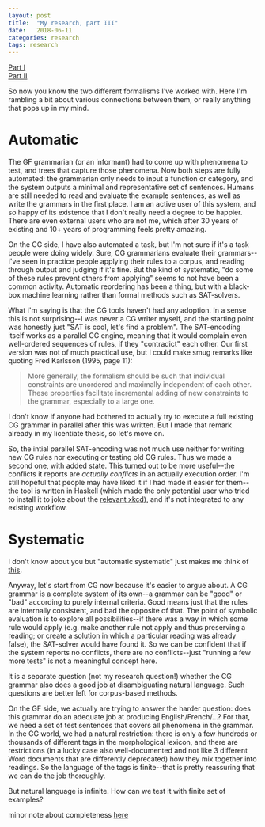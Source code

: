 ```yaml
---
layout: post
title:  "My research, part III"
date:   2018-06-11
categories: research
tags: research
---
```



[Part I](https://inariksit.github.io/research/2018/06/06/my-research-1.html)  
[Part II](https://inariksit.github.io/research/2018/06/07/my-research-2.html)

So now you know the two different formalisms I've worked with. Here
I'm rambling a bit about various connections between them, or really
anything that pops up in my mind.


# Automatic

The GF grammarian (or an informant) had to come up with phenomena to
test, and trees that capture those phenomena. Now both steps are fully
automated: the grammarian only needs to input a function or category,
and the system outputs a minimal and representative set of
sentences. Humans are still needed to read and evaluate the example
sentences, as well as write the grammars in the first place.
I am an active user of this system, and so happy of its
existence that I don't really need a degree to be happier. There are
even external users who are not me, which after 30 years of existing
and 10+ years of programming feels pretty amazing. 

On the CG side, I have also automated a task, but I'm not sure if it's
a task people were doing widely. Sure, CG grammarians evaluate their
grammars--I've seen in practice people applying their rules to a
corpus, and reading through output and judging if it's fine. But the
kind of systematic, "do some of these rules prevent others from
applying" seems to not have been a common activity. Automatic
reordering has been a thing, but with a black-box machine learning
rather than formal methods such as SAT-solvers.

What I'm saying is that the CG tools haven't had any adoption. In a
sense this is not surprising--I was never a CG writer myself, and the
starting point was honestly just "SAT is cool, let's find a
problem". The SAT-encoding itself works as a parallel CG engine,
meaning that it would complain even well-ordered sequences of rules,
if they "contradict" each other. Our first version was not of much
practical use, but I could make smug remarks like quoting Fred
Karlsson (1995, page 11):

> More generally, the formalism should be such that individual constraints are
> unordered and maximally independent of each other. These properties facilitate
> incremental adding of new constraints to the grammar, especially to a large one.

I don't know if anyone had bothered to actually try to execute a full
existing CG grammar in parallel after this was
written. But I made that remark already in my licentiate thesis, so
let's move on.

So, the intial parallel SAT-encoding was not much use neither for
writing new CG rules nor executing or testing old CG rules. Thus we
made a second one, with added state. This turned out to be more
useful--the conflicts it reports are *actually conflicts* in an
actually execution order. I'm still hopeful that people may have liked
it if I had made it easier for them--the tool is written in Haskell
(which made the only potential user who tried to install it to joke
about the [relevant xkcd](https://xkcd.com/1312/)), and it's not
integrated to any existing workflow.

# Systematic

I don't know about you but "automatic systematic" just makes me think of [this](https://www.youtube.com/watch?v=MNyG-xu-7SQ).

Anyway, let's start from CG now because it's easier to argue about.  A
CG grammar is a complete system of its own--a grammar can be "good" or "bad"
according to purely internal criteria. Good means just that the
rules are internally consistent, and bad the opposite of that. The
point of symbolic evaluation is to explore all possibilities--if there
was a way in which some rule would apply (e.g. make another rule not
apply and thus preserving a reading; or create a solution in which a
particular reading was already false), the SAT-solver would have found
it. So we can be confident that if the system reports no conflicts, there
are no conflicts--just "running a few more tests" is not a meaningful concept here.

It is a separate question (not my research question!) whether the CG
grammar also does a good job at disambiguating natural language. Such
questions are better left for corpus-based methods.

On the GF side, we actually are trying to answer the harder question:
does this grammar do an adequate job at producing English/French/…?
For that, we need a set of test sentences that covers all phenomena in the grammar.
In the CG world, we had a natural restriction: there is only a few hundreds or
thousands of different tags in the morphological lexicon, and there are restrictions
(in a lucky case also well-documented and not like 3 different Word documents that
are differently deprecated) how they mix together into readings. So the language of
the tags is finite--that is pretty reassuring that we can do the job thoroughly.

But natural language is infinite. How can we test it with finite set of examples?


minor note about completeness [here](https://inariksit.github.io/gf/2018/06/10/completeness.html)
